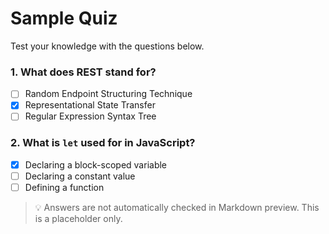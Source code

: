 # Sample Quiz

Test your knowledge with the questions below.

### 1. What does REST stand for?
- [ ] Random Endpoint Structuring Technique  
- [x] Representational State Transfer  
- [ ] Regular Expression Syntax Tree  

### 2. What is `let` used for in JavaScript?
- [x] Declaring a block-scoped variable  
- [ ] Declaring a constant value  
- [ ] Defining a function

> 💡 Answers are not automatically checked in Markdown preview. This is a placeholder only.